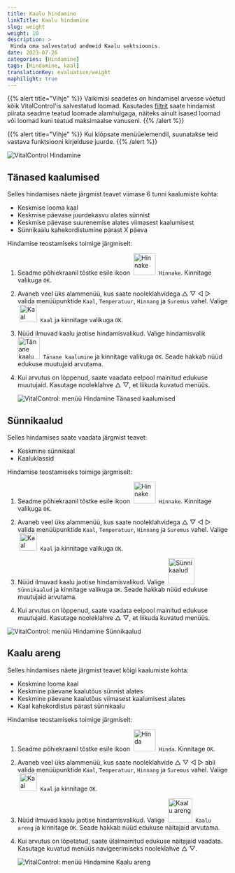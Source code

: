 ```yaml
---
title: Kaalu hindamine
linkTitle: Kaalu hindamine
slug: weight
weight: 10
description: >
 Hinda oma salvestatud andmeid Kaalu sektsioonis.
date: 2023-07-26
categories: [Hindamine]
tags: [Hindamine, kaal]
translationKey: evaluation/weight
maphilight: true
---
```

{{% alert title="Vihje" %}}
Vaikimisi seadetes on hindamisel arvesse võetud kõik VitalControl'is salvestatud loomad. Kasutades [filtrit](../../filter/) saate hindamist piirata seadme teatud loomade alamhulgaga, näiteks ainult isased loomad või loomad kuni teatud maksimaalse vanuseni.
{{% /alert %}}

{{% alert title="Vihje" %}}
Kui klõpsate menüüelemendil, suunatakse teid vastava funktsiooni kirjelduse juurde.
{{% /alert %}}

<img src="../images/imagemap.png" alt="VitalControl Hindamine" title="Kaal" usemap="#workmap" class="maphilight" />

<map name="workmap">
   <area shape="rect" coords="3,40,116,160" alt="Tänane kaalumine" title="Hinda oma loomade tänase päeva VitalControl'iga salvestatud kaalu väärtusi&#10;Hiireklõps: dokumentatsiooni juurde" href="/et/docs/evaluation/weight/#todays-weighings">
   <area shape="rect" coords="116,40,238,160" alt="Sünnikaalud" title="Hinda oma salvestatud sünnikaale&#10;Hiireklõps: dokumentatsiooni juurde" href="/et/docs/evaluation/weight/#birth-weights">
   <area shape="rect" coords="3,160,116,279" alt="Kaalude areng" title="Hinda oma loomade kaalu arengut&#10;Hiireklõps: dokumentatsiooni juurde" href="/et/docs/evaluation/weight/#weight-development">

   <area shape="rect" coords="150,282,238,319" alt="Filter" title="Sea filter&#10;Hiireklõps: dokumentatsiooni juurde" href="/et/docs/filter">
   <area shape="rect" coords="2,282,95,319" alt="Tagasi" title="Hüppa tagasi ühe taseme võrra&#10;Hiireklõps: dokumentatsiooni juurde" href="/et/docs/evaluation/">
</map>

## Tänased kaalumised
Selles hindamises näete järgmist teavet viimase 6 tunni kaalumiste kohta:
- Keskmise looma kaal
- Keskmise päevase juurdekasvu alates sünnist
- Keskmise päevase suurenemise alates viimasest kaalumisest
- Sünnikaalu kahekordistumine pärast X päeva

Hindamise teostamiseks toimige järgmiselt:

1. Seadme põhiekraanil tõstke esile ikoon &nbsp;<img src="/icons/main/evaluation.svg" width="50" align="bottom" alt="Hinnake" />&nbsp; `Hinnake`. Kinnitage valikuga `OK`.

2. Avaneb veel üks alammenüü, kus saate nooleklahvidega △ ▽ ◁ ▷ valida menüüpunktide `Kaal`, `Temperatuur`, `Hinnang` ja `Suremus` vahel. Valige &nbsp;<img src="/icons/evaluation/weight.svg" width="40" align="bottom" alt="Kaal" />&nbsp; `Kaal` ja kinnitage valikuga `OK`.

3. Nüüd ilmuvad kaalu jaotise hindamisvalikud. Valige hindamisvalik &nbsp;<img src="/icons/evaluation/weighingtoday.svg" width="50" align="bottom" alt="Tänane kaalumine" />&nbsp; `Tänane kaalumine` ja kinnitage valikuga `OK`. Seade hakkab nüüd edukuse muutujaid arvutama.

4. Kui arvutus on lõppenud, saate vaadata eelpool mainitud edukuse muutujaid. Kasutage nooleklahve △ ▽, et liikuda kuvatud menüüs.

   ![VitalControl: menüü Hindamine Tänased kaalumised](../images/todaysweighings.png "Hinnake tänaseid kaalumisi")

## Sünnikaalud
Selles hindamises saate vaadata järgmist teavet:
- Keskmine sünnikaal
- Kaaluklassid

Hindamise teostamiseks toimige järgmiselt:

1. Seadme põhiekraanil tõstke esile ikoon &nbsp;<img src="/icons/main/evaluation.svg" width="50" align="bottom" alt="Hinnake" />&nbsp; `Hinnake`. Kinnitage valikuga `OK`.

2. Avaneb veel üks alammenüü, kus saate nooleklahvidega △ ▽ ◁ ▷ valida menüüpunktide `Kaal`, `Temperatuur`, `Hinnang` ja `Suremus` vahel. Valige &nbsp;<img src="/icons/evaluation/weight.svg" width="40" align="bottom" alt="Kaal" />&nbsp; `Kaal` ja kinnitage valikuga `OK`.

3. Nüüd ilmuvad kaalu jaotise hindamisvalikud. Valige &nbsp;<img src="/icons/evaluation/birthweights.svg" width="60" align="bottom" alt="Sünnikaalud" />&nbsp; `Sünnikaalud` ja kinnitage valikuga `OK`. Seade hakkab nüüd edukuse muutujaid arvutama.

4. Kui arvutus on lõppenud, saate vaadata eelpool mainitud edukuse muutujaid. Kasutage nooleklahve △ ▽, et liikuda kuvatud menüüs.

![VitalControl: menüü Hindamine Sünnikaalud](../images/birthweights.png "Hinda sünnikaalusid")

## Kaalu areng

Selles hindamises näete järgmist teavet kõigi kaalumiste kohta:
- Keskmine looma kaal
- Keskmine päevane kaalutõus sünnist alates
- Keskmine päevane kaalutõus viimasest kaalumisest alates
- Kaal kahekordistus pärast sünnikaalu

Hindamise teostamiseks toimige järgmiselt:

1. Seadme põhiekraanil tõstke esile ikoon &nbsp;<img src="/icons/main/evaluation.svg" width="50" align="bottom" alt="Hinda" />&nbsp; `Hinda`. Kinnitage `OK`.

2. Avaneb veel üks alammenüü, kus saate nooleklahvide △ ▽ ◁ ▷ abil valida menüüpunktide `Kaal`, `Temperatuur`, `Hinnang` ja `Suremus` vahel. Valige &nbsp;<img src="/icons/evaluation/weight.svg" width="40" align="bottom" alt="Kaal" />&nbsp; `Kaal` ja kinnitage `OK`.

3. Nüüd ilmuvad kaalu jaotise hindamisvalikud. Valige &nbsp;<img src="/icons/evaluation/weightdevelopment.svg" width="55" align="bottom" alt="Kaalu areng" />&nbsp; `Kaalu areng` ja kinnitage `OK`. Seade hakkab nüüd edukuse näitajaid arvutama.

4. Kui arvutus on lõpetatud, saate ülalmainitud edukuse näitajaid vaadata. Kasutage kuvatud menüüs navigeerimiseks nooleklahve △ ▽.

   ![VitalControl: menüü Hindamine Kaalu areng](../images/weightdevelopment.png "Hinda kaalu arengut")
